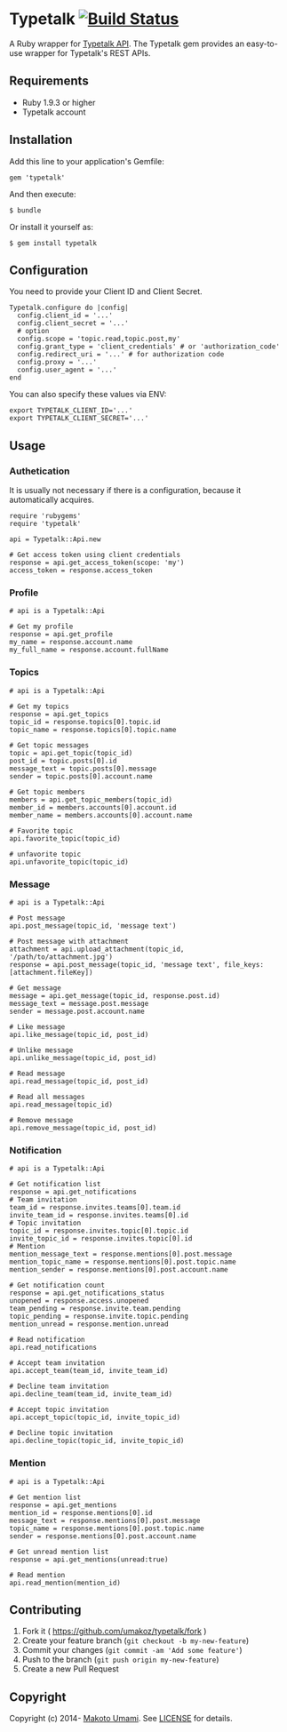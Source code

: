 # Typetalk [![Build Status](https://travis-ci.org/umakoz/typetalk-rb.svg?branch=master)](https://travis-ci.org/umakoz/typetalk-rb)

A Ruby wrapper for [Typetalk API](https://developer.nulab-inc.com/docs/typetalk/). The Typetalk gem provides an easy-to-use wrapper for Typetalk's REST APIs.

## Requirements

* Ruby 1.9.3 or higher
* Typetalk account






## Installation

Add this line to your application's Gemfile:

    gem 'typetalk'

And then execute:

    $ bundle

Or install it yourself as:

    $ gem install typetalk





## Configuration

You need to provide your Client ID and Client Secret.

    Typetalk.configure do |config|
      config.client_id = '...'
      config.client_secret = '...'
      # option
      config.scope = 'topic.read,topic.post,my'
      config.grant_type = 'client_credentials' # or 'authorization_code'
      config.redirect_uri = '...' # for authorization code
      config.proxy = '...'
      config.user_agent = '...'
    end

You can also specify these values via ENV:

    export TYPETALK_CLIENT_ID='...'
    export TYPETALK_CLIENT_SECRET='...'





## Usage

### Authetication

It is usually not necessary if there is a configuration, because it automatically acquires.

    require 'rubygems'
    require 'typetalk'

    api = Typetalk::Api.new

    # Get access token using client credentials
    response = api.get_access_token(scope: 'my')
    access_token = response.access_token



### Profile

    # api is a Typetalk::Api

    # Get my profile
    response = api.get_profile
    my_name = response.account.name
    my_full_name = response.account.fullName



### Topics

    # api is a Typetalk::Api

    # Get my topics
    response = api.get_topics
    topic_id = response.topics[0].topic.id
    topic_name = response.topics[0].topic.name

    # Get topic messages
    topic = api.get_topic(topic_id)
    post_id = topic.posts[0].id
    message_text = topic.posts[0].message
    sender = topic.posts[0].account.name

    # Get topic members
    members = api.get_topic_members(topic_id)
    member_id = members.accounts[0].account.id
    member_name = members.accounts[0].account.name

    # Favorite topic
    api.favorite_topic(topic_id)

    # unfavorite topic
    api.unfavorite_topic(topic_id)



### Message

    # api is a Typetalk::Api

    # Post message
    api.post_message(topic_id, 'message text')

    # Post message with attachment
    attachment = api.upload_attachment(topic_id, '/path/to/attachment.jpg')
    response = api.post_message(topic_id, 'message text', file_keys:[attachment.fileKey])

    # Get message
    message = api.get_message(topic_id, response.post.id)
    message_text = message.post.message
    sender = message.post.account.name

    # Like message
    api.like_message(topic_id, post_id)

    # Unlike message
    api.unlike_message(topic_id, post_id)

    # Read message
    api.read_message(topic_id, post_id)

    # Read all messages
    api.read_message(topic_id)

    # Remove message
    api.remove_message(topic_id, post_id)



### Notification

    # api is a Typetalk::Api

    # Get notification list
    response = api.get_notifications
    # Team invitation
    team_id = response.invites.teams[0].team.id
    invite_team_id = response.invites.teams[0].id
    # Topic invitation
    topic_id = response.invites.topic[0].topic.id
    invite_topic_id = response.invites.topic[0].id
    # Mention
    mention_message_text = response.mentions[0].post.message
    mention_topic_name = response.mentions[0].post.topic.name
    mention_sender = response.mentions[0].post.account.name

    # Get notification count
    response = api.get_notifications_status
    unopened = response.access.unopened
    team_pending = response.invite.team.pending
    topic_pending = response.invite.topic.pending
    mention_unread = response.mention.unread

    # Read notification
    api.read_notifications

    # Accept team invitation
    api.accept_team(team_id, invite_team_id)

    # Decline team invitation
    api.decline_team(team_id, invite_team_id)

    # Accept topic invitation
    api.accept_topic(topic_id, invite_topic_id)

    # Decline topic invitation
    api.decline_topic(topic_id, invite_topic_id)



### Mention

    # api is a Typetalk::Api

    # Get mention list
    response = api.get_mentions
    mention_id = response.mentions[0].id
    message_text = response.mentions[0].post.message
    topic_name = response.mentions[0].post.topic.name
    sender = response.mentions[0].post.account.name

    # Get unread mention list
    response = api.get_mentions(unread:true)

    # Read mention
    api.read_mention(mention_id)





## Contributing

1. Fork it ( https://github.com/umakoz/typetalk/fork )
2. Create your feature branch (`git checkout -b my-new-feature`)
3. Commit your changes (`git commit -am 'Add some feature'`)
4. Push to the branch (`git push origin my-new-feature`)
5. Create a new Pull Request





## Copyright

Copyright (c) 2014- [Makoto Umami](mailto:umakoz@gmail.com). See [LICENSE](LICENSE.txt) for details.
